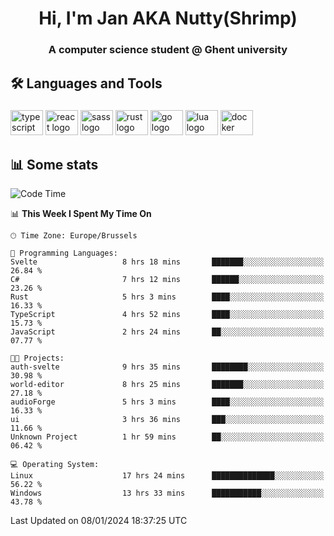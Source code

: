 <h1 align="center">Hi, I'm Jan AKA Nutty(Shrimp)</h1>
<h3 align="center">A computer science student @ Ghent university</h3>

<h2 align="left">🛠️ Languages and Tools</h2>

###

<div align="left">
  <img src="https://cdn.jsdelivr.net/gh/devicons/devicon/icons/typescript/typescript-original.svg" height="40" width="52" alt="typescript logo"  />
  <img src="https://cdn.jsdelivr.net/gh/devicons/devicon/icons/react/react-original.svg" height="40" width="52" alt="react logo"  />
  <img src="https://cdn.jsdelivr.net/gh/devicons/devicon/icons/sass/sass-original.svg" height="40" width="52" alt="sass logo"  />
  <img src="https://cdn.jsdelivr.net/gh/devicons/devicon/icons/rust/rust-plain.svg" height="40" width="52" alt="rust logo"  />
  <img src="https://cdn.jsdelivr.net/gh/devicons/devicon/icons/go/go-original.svg" height="40" width="52" alt="go logo"  />
  <img src="https://cdn.jsdelivr.net/gh/devicons/devicon/icons/lua/lua-original.svg" height="40" width="52" alt="lua logo"  />
  <img src="https://cdn.jsdelivr.net/gh/devicons/devicon/icons/docker/docker-original.svg" height="40" width="52" alt="docker logo"  />
</div>

<h2>📊 Some stats</h2>

<!--START_SECTION:waka-->
![Code Time](http://img.shields.io/badge/Code%20Time-4%2C101%20hrs%2042%20mins-blue)

📊 **This Week I Spent My Time On** 

```text
🕑︎ Time Zone: Europe/Brussels

💬 Programming Languages: 
Svelte                   8 hrs 18 mins       ███████░░░░░░░░░░░░░░░░░░   26.84 % 
C#                       7 hrs 12 mins       ██████░░░░░░░░░░░░░░░░░░░   23.26 % 
Rust                     5 hrs 3 mins        ████░░░░░░░░░░░░░░░░░░░░░   16.33 % 
TypeScript               4 hrs 52 mins       ████░░░░░░░░░░░░░░░░░░░░░   15.73 % 
JavaScript               2 hrs 24 mins       ██░░░░░░░░░░░░░░░░░░░░░░░   07.77 % 

🐱‍💻 Projects: 
auth-svelte              9 hrs 35 mins       ████████░░░░░░░░░░░░░░░░░   30.98 % 
world-editor             8 hrs 25 mins       ███████░░░░░░░░░░░░░░░░░░   27.18 % 
audioForge               5 hrs 3 mins        ████░░░░░░░░░░░░░░░░░░░░░   16.33 % 
ui                       3 hrs 36 mins       ███░░░░░░░░░░░░░░░░░░░░░░   11.66 % 
Unknown Project          1 hr 59 mins        ██░░░░░░░░░░░░░░░░░░░░░░░   06.42 % 

💻 Operating System: 
Linux                    17 hrs 24 mins      ██████████████░░░░░░░░░░░   56.22 % 
Windows                  13 hrs 33 mins      ███████████░░░░░░░░░░░░░░   43.78 % 
```


 Last Updated on 08/01/2024 18:37:25 UTC
<!--END_SECTION:waka-->
